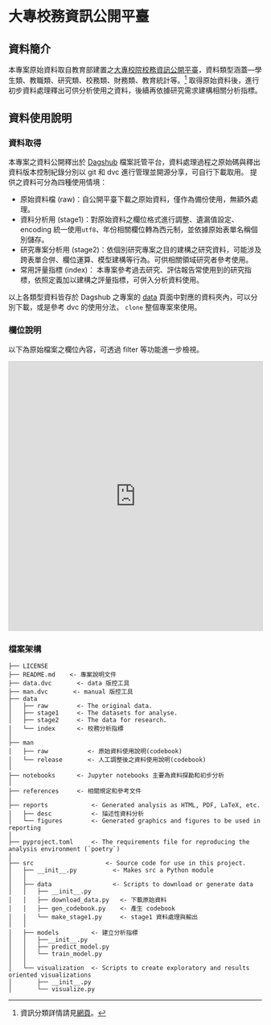 # 大專校務資訊公開平臺

## 資料簡介

本專案原始資料取自教育部建置之[大專校院校務資訊公開平臺]，資料類型涵蓋—學生類、教職類、研究類、校務類、財務類、教育統計等。[^資訊分類簡介] 取得原始資料後，進行初步資料處理釋出可供分析使用之資料，後續再依據研究需求建構相關分析指標。

[^資訊分類簡介]: 資訊分類詳情請見[網頁](https://udb.moe.edu.tw/udata/Introduction)。

<!--links-->
[大專校院校務資訊公開平臺]: https://udb.moe.edu.tw/udata/Index

## 資料使用說明

### 資料取得

本專案之資料公開釋出於 [Dagshub] 檔案託管平台，資料處理過程之原始碼與釋出資料版本控制紀錄分別以 git 和 dvc 進行管理並開源分享，可自行下載取用。
提供之資料可分為四種使用情境：

- 原始資料檔 (raw)：自公開平臺下載之原始資料，僅作為備份使用，無額外處理。
- 資料分析用 (stage1)：對原始資料之欄位格式進行調整、遺漏值設定、encoding 統一使用`utf8`、年份相關欄位轉為西元制，並依據原始表單名稱個別儲存。
- 研究專案分析用 (stage2)：依個別研究專案之目的建構之研究資料，可能涉及跨表單合併、欄位運算、模型建構等行為。可供相關領域研究者參考使用。
- 常用評量指標 (index)： 本專案參考過去研究、評估報告常使用到的研究指標，依照定義加以建構之評量指標，可併入分析資料使用。

以上各類型資料皆存於 Dagshub 之專案的 [data] 頁面中對應的資料夾內，可以分別下載，或是參考 dvc 的使用分法， `clone` 整個專案來使用。

### 欄位說明

以下為原始檔案之欄位內容，可透過 filter 等功能進一步檢視。

<iframe class="airtable-embed" src="https://airtable.com/embed/shrRLLPnxhHDN40kA?backgroundColor=purple&viewControls=on" frameborder="0" onmousewheel="" width="100%" height="533" style="background: transparent; border: 1px solid #ccc;"></iframe>

<!--links-->
[Dagshub]: https://dagshub.com/hsuwei/HEDB
[data]: https://dagshub.com/hsuwei/HEDB/src/master/data

### 檔案架構

    ├── LICENSE
    ├── README.md    <- 專案說明文件
    ├── data.dvc       <- data 版控工具
    ├── man.dvc       <- manual 版控工具
    ├── data
    │   ├── raw        <- The original data. 
    │   ├── stage1     <- The datasets for analyse.
    │   ├── stage2     <- The data for research.
    │   └── index      <- 校務分析指標
    │
    ├── man
    │   ├── raw           <- 原始資料使用說明(codebook)
    │   └── release       <- 人工調整後之資料使用說明(codebook)
    │
    ├── notebooks      <- Jupyter notebooks 主要為資料探勘和初步分析
    │
    ├── references     <- 相關規定和參考文件
    │
    ├── reports            <- Generated analysis as HTML, PDF, LaTeX, etc.
    │   ├── desc           <- 描述性資料分析
    │   └── figures        <- Generated graphics and figures to be used in reporting
    │
    ├── pyproject.toml     <- The requirements file for reproducing the analysis environment (`poetry`)
    │
    ├── src                    <- Source code for use in this project.
    │   ├── __init__.py          <- Makes src a Python module
    │   │
    │   ├── data                 <- Scripts to download or generate data
    │   │   ├── __init__.py
    │   │   ├── download_data.py   <- 下載原始資料
    │   │   ├── gen_codebook.py    <- 產生 codebook
    │   │   └── make_stage1.py     <- stage1 資料處理與輸出
    │   │
    │   ├── models         <- 建立分析指標
    │   │   ├──__init__.py
    │   │   ├── predict_model.py
    │   │   └── train_model.py
    │   │
    │   └── visualization  <- Scripts to create exploratory and results oriented visualizations
    │       ├── __init__.py
    │       └── visualize.py


